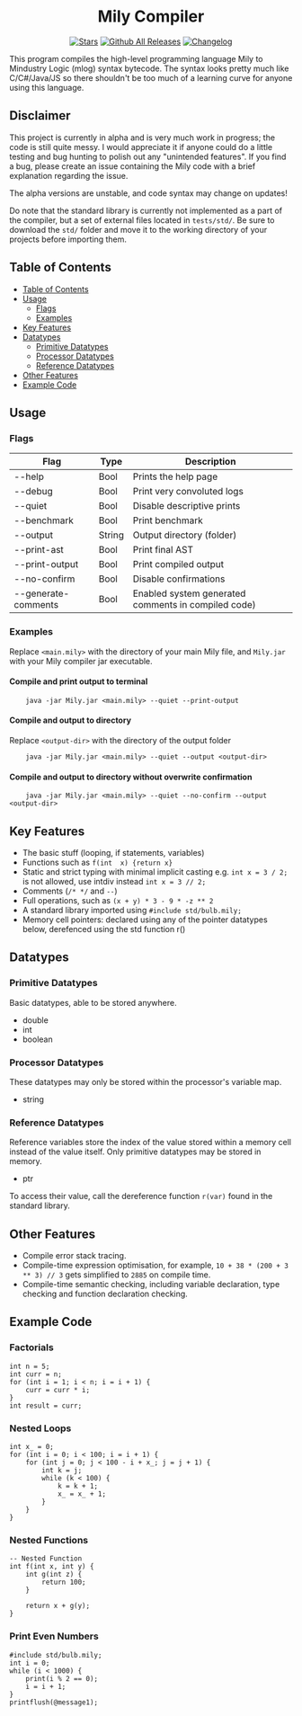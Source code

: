 <h1 align="center">
    Mily Compiler
</h1>

<div align="center">

[![Stars](https://img.shields.io/github/stars/ElectricGun/mily-compiler)]()
[![Github All Releases](https://img.shields.io/github/downloads/ElectricGun/mily-compiler/total.svg)]()
[![Changelog](https://img.shields.io/badge/changelog-md-blue.svg)](CHANGELOG.md)

</div>

This program compiles the high-level programming language Mily to Mindustry Logic (mlog) syntax bytecode. 
The syntax looks pretty much like C/C#/Java/JS so there shouldn't be too much of a learning curve for anyone using this language.

## Disclaimer

This project is currently in alpha and is very much work in progress; the code is still quite messy. 
I would appreciate it if anyone could do a little testing and bug hunting to polish out any "unintended features".
If you find a bug, please create an issue containing the Mily code with a brief explanation regarding the issue.

The alpha versions are unstable, and code syntax may change on updates!

Do note that the standard library is currently not implemented as a part of the compiler, but a set of external files located in `tests/std/`.
Be sure to download the `std/` folder and move it to the working directory of your projects before importing them.

## Table of Contents

* [Table of Contents](#table-of-contents)
* [Usage](#usage)
  * [Flags](#flags)
  * [Examples](#examples)
* [Key Features](#key-features)
* [Datatypes](#datatypes)
  * [Primitive Datatypes](#primitive-datatypes)
  * [Processor Datatypes](#processor-datatypes)
  * [Reference Datatypes](#reference-datatypes)
  <!-- * [Array Reference Datatypes](#array-reference-datatypes) -->
* [Other Features](#other-features)
* [Example Code](#example-code)

## Usage
### Flags
| Flag                | Type   | Description                                         |
|---------------------|--------|-----------------------------------------------------|
| --help              | Bool   | Prints the help page                                |
| --debug             | Bool   | Print very convoluted logs                          |
| --quiet             | Bool   | Disable descriptive prints                          |
| --benchmark         | Bool   | Print benchmark                                     |
| --output            | String | Output directory (folder)                           |
| --print-ast         | Bool   | Print final AST                                     |
| --print-output      | Bool   | Print compiled output                               |
| --no-confirm        | Bool   | Disable confirmations                               |
| --generate-comments | Bool   | Enabled system generated comments in compiled code) |

### Examples
Replace `<main.mily>` with the directory of your main Mily file, and `Mily.jar` with your Mily compiler jar executable.
#### Compile and print output to terminal 
```shell
    java -jar Mily.jar <main.mily> --quiet --print-output 
```
#### Compile and output to directory
Replace `<output-dir>` with the directory of the output folder
```shell
    java -jar Mily.jar <main.mily> --quiet --output <output-dir>
```

#### Compile and output to directory without overwrite confirmation
```shell
    java -jar Mily.jar <main.mily> --quiet --no-confirm --output <output-dir>
```

## Key Features
- The basic stuff (looping, if statements, variables)
- Functions such as `f(int  x) {return x}`
- Static and strict typing with minimal implicit casting e.g. `int x = 3 / 2;` is not allowed, use intdiv instead `int x = 3 // 2;`
- Comments (`/* */` and `--`)
- Full operations, such as `(x + y) * 3 - 9 * -z ** 2`
- A standard library imported using `#include std/bulb.mily;`
- Memory cell pointers: declared using any of the pointer datatypes below, derefenced using the std function r()

## Datatypes

### Primitive Datatypes
Basic datatypes, able to be stored anywhere.
- double
- int
- boolean

### Processor Datatypes
These datatypes may only be stored within the processor's variable map.
- string

### Reference Datatypes
Reference variables store the index of the value stored within a memory cell instead of the value itself. Only primitive datatypes may be stored in memory.
- ptr<type>

To access their value, call the dereference function `r(var)` found in the standard library.

<!--
### Array Reference Datatypes [WIP]
Complex datatypes. Able to store many primitive values.
- [WIP] arr<type> ... [length] - Contiguous array of size `length`. Fixed size but fast element accessing - O(1).
- [WIP] lnlist<type> - Linked list. Dynamic size, but slow element accessing - O(n).
- [WIP] blnlist<type> ... [blocksize] - Blocked linked list. Essentially a linked list of contiguous arrays of size `blocksize`. 
A larger block size will result in a faster element access speed, but more memory space.
Access a value at index `n` using the array dereference function `ar(array, n)` found in the standard library
-->

## Other Features
- Compile error stack tracing.
- Compile-time expression optimisation, for example, `10 + 38 * (200 + 3 ** 3) // 3` gets simplified to `2885` on compile time.
- Compile-time semantic checking, including variable declaration, type checking and function declaration checking.

## Example Code
### Factorials
```
int n = 5;
int curr = n;
for (int i = 1; i < n; i = i + 1) {
    curr = curr * i;
}
int result = curr;
```

### Nested Loops
```
int x_ = 0;
for (int i = 0; i < 100; i = i + 1) {
    for (int j = 0; j < 100 - i + x_; j = j + 1) {
        int k = j;
        while (k < 100) {
            k = k + 1;
            x_ = x_ + 1;
        }
    }
}
```

### Nested Functions
```
-- Nested Function
int f(int x, int y) {
    int g(int z) {
        return 100;
    }
    
    return x + g(y);
}
```

### Print Even Numbers
```
#include std/bulb.mily;
int i = 0;
while (i < 1000) {
    print(i % 2 == 0);
    i = i + 1;
}
printflush(@message1);
```

